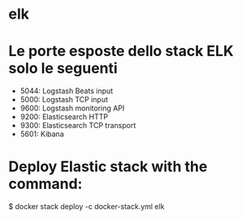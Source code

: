 # elk

# Le porte esposte dello stack ELK solo le seguenti

- 5044: Logstash Beats input
- 5000: Logstash TCP input
- 9600: Logstash monitoring API
- 9200: Elasticsearch HTTP
- 9300: Elasticsearch TCP transport
- 5601: Kibana

# Deploy Elastic stack with the command:
$ docker stack deploy -c docker-stack.yml elk
